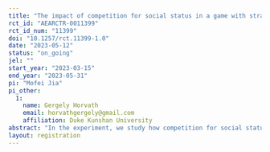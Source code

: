 ```yaml
---
title: "The impact of competition for social status in a game with strategic complementarities and network formation"
rct_id: "AEARCTR-0011399"
rct_id_num: "11399"
doi: "10.1257/rct.11399-1.0"
date: "2023-05-12"
status: "on_going"
jel: ""
start_year: "2023-03-15"
end_year: "2023-05-31"
pi: "Mofei Jia"
pi_other:
  1:
    name: Gergely Horvath
    email: horvathgergely@gmail.com
    affiliation: Duke Kunshan University
abstract: "In the experiment, we study how competition for social status affects individual’s effort level and linking decisions within a social network. We assume homogeneous agents with general linear-quadratic payoff functions where their effort levels exhibit strategic complementarity and positive externality. With costly effort and linking decisions, we introduce two settings on status competition, i.e., monetary status benefits and information on relative position within the group in terms of payoffs, to see whether status competition can increase collaborative effort provision, therefore enhance efficiency. "
layout: registration
---
```


